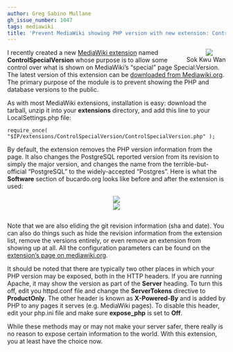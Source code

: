 ```yaml
---
author: Greg Sabino Mullane
gh_issue_number: 1047
tags: mediawiki
title: 'Prevent MediaWiki showing PHP version with new extension: ControlSpecialVersion'
---
```




<div class="separator" style="clear: both; float:right; text-align: center;"><a href="/blog/2014/10/29/prevent-mediawiki-showing-php-version/image-0-big.png" imageanchor="1" style="clear: right; margin-bottom: 1em; margin-left: 1em;"><img border="0" src="/blog/2014/10/29/prevent-mediawiki-showing-php-version/image-0.png"/></a><br/>Sok Kwu Wan</div>

I recently created a new [MediaWiki extension](https://www.mediawiki.org/wiki/Manual:Extensions) named **ControlSpecialVersion** whose purpose is to allow some control over what is shown on MediaWiki’s “special” page Special:Version. The latest version of this extension can be [downloaded from Mediawiki.org](https://www.mediawiki.org/wiki/Extension:ControlSpecialVersion).
The primary purpose of the module is to prevent showing the PHP and database versions to the public.

As with most MediaWiki extensions, installation is easy: download the tarball, unzip it into your **extensions** directory, and add this line to your LocalSettings.php file:

```nohighlight
require_once( "$IP/extensions/ControlSpecialVersion/ControlSpecialVersion.php" );
```

By default, the extension removes the PHP version information from the page. It also changes the PostgreSQL reported version from its revision to simply the major version, and changes the name from the terrible-but-official “PostgreSQL” to the widely-accepted “Postgres”. Here is what the **Software** section of bucardo.org looks like before and after the extension is used:

<div class="separator" style="clear: both; text-align: center;"><a href="/blog/2014/10/29/prevent-mediawiki-showing-php-version/image-1-big.png" imageanchor="1" style="margin-left: 1em; margin-right: 1em;"><img border="0" src="/blog/2014/10/29/prevent-mediawiki-showing-php-version/image-1.png"/></a></div>

<div class="separator" style="clear: both; text-align: center; padding-bottom: 1em"><a href="/blog/2014/10/29/prevent-mediawiki-showing-php-version/image-2-big.png" imageanchor="1" style="margin-left: 1em; margin-right: 1em;"><img border="0" src="/blog/2014/10/29/prevent-mediawiki-showing-php-version/image-2.png"/></a></div>

Note that we are also eliding the git revision information (sha and date). You can also do things such as hide the revision information from the extension list, remove the versions entirely, or even remove an extension from showing up at all. All the configuration parameters can be found on the [extension’s page on mediawiki.org](https://www.mediawiki.org/wiki/Extension:ControlSpecialVersion).

It should be noted that there are typically two other places in which your PHP version may be exposed, both in the HTTP headers. If you are running Apache, it may show the version as part of the **Server** heading. To turn this off, edit you httpd.conf file and change the **ServerTokens** directive to **ProductOnly**. The other header is known as **X-Powered-By** and is added by PHP to any pages it serves (e.g. MediaWiki pages). To disable this header, edit your php.ini file and make sure **expose_php** is set to **Off**.

While these methods may or may not make your server safer, there really is no reason to expose certain information to the world. With this extension, you at least have the choice now.


